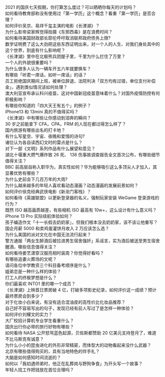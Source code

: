 2021 的国庆七天假期，你打算怎么度过？可以晒晒你每天的计划吗？  
如何看待教育部称没有使用过「第一学历」这个概念？看重「第一学历」是否合理？  
如何评价吴京、易烊千玺主演的电影《长津湖》？  
为什么影帝梁家辉觉得拍摄《东邪西毒》是在浪费时间？  
如何看待美国财政部长耶伦呼吁取消联邦政府债务上限?  
数学证明费了这么大劲把这些东西证明出来，对一个人的人生、对我们身处其中的这个世界，到底有什么影响呢？  
《长津湖》里中在北极熊兵团屋子里，千里为什么拦住了万里？  
一个人的外貌很重要吗？  
为什么很多人认为一辆车开五六年就要换车？  
有哪些「听君一席话，如听一席话」的话？  
员工拒绝国庆期间上班，被单位辞退，法院判决「双方均有过错，单位支付补偿金」，遇到类似情况该如何处理？  
澳大利亚宣布承认科兴疫苗，这对中国新冠疫苗意味着什么？对国外疫情防控有何积极影响？  
有哪些你知道的「四大天王有五个」的例子？  
iPhone13 和 13mini 真的不值得买吗？  
《长津湖》中有哪些让你感动到泪奔的瞬间？  
30 岁之前能拿下 CFA，CPA，FRM 的人现在都过得怎么样了？  
国内旅游有哪些出名的打卡地？  
有什么写星空、宇宙、夜晚和爱情的诗句?  
诸位认为各自读西幻文时的雷点是什么？  
对下一部《文明》系列作品有什么展望和意见？  
湖北十堰重大燃气爆炸致 26 死、 138 伤事故调查报告全文首次公布，有哪些细节值得关注？  
BBC 前高层自称入职华为，真实性如何？华为能够吸引这么多顶尖人才加入，其显著优势有哪些？  
为什么史前会下几百万年的大雨?  
为什么越来越多的年轻人喜欢看动态漫画？动态漫画的发展前景如何？  
如何评价徐克经典武侠电影《新龙门客栈》？  
如何看待《英雄联盟》以更新登录器的名义，强制玩家安装 WeGame 登录游戏的行为？  
既然 ISO 越高画质越差，有些相机 ISO 最高有 10w+，这么设计有什么意义吗？  
iPhone 13 Pro 实际续航体验如何？  
孩子编造作文「十一长假去奶奶家」，但我们根本没去奶奶家，该不该让他重写？  
国企月薪  5000 和卖鸡蛋灌饼月收入 2 万应该怎么选？  
为什么美国的派对文化在中国无法流行起来？  
警方通报「两女生醉酒后被拉进男生宿舍强奸」系谣言，实为酒后被送至男生宿舍醒酒，哪些信息值得关注？  
如何看待娄艺潇穿汉服亮相时装周？你觉得好看吗？  
有哪些追妻火葬场的文呢？  
请问各位中学教资三个科目备考顺序是什么？  
姐弟恋是一种什么样的体验？  
打工人的终极梦想是什么？  
你们最喜欢 INTO1 里的哪一个成员？  
《长津湖》上映首日票房破 4 亿，打破多项影史纪录，如何评价这一成绩？预计最终票房会到多少？  
对于化妆小白来说，有没有适合混油皮的高性价比化妆品推荐？  
自己好不容易写出的句子，发现已经有前人写过了是怎样一种体验？  
如何评价刘耀文的实力？  
大厂校招计算机专业学生看重什么？  
国庆出行你必带的旅行好物有哪些？  
如何看待 NASA 公开怒骂蓝色起源，贝佐斯都赞助 20 亿美元支持登月了，难道不比马斯克有诚意？  
为什么小小的昆虫进化的外形非常精密，而体型大的动物看起来没什么武器？  
北京有哪些值得购买的，具有当地特色的伴手礼？  
大脑是如何感知时间流逝的？  
如何以「我初遇师弟时，他正在乱葬岗与野狗争食」为开头写一个故事？  
年轻人找工作把钱放在首位合理吗？  
